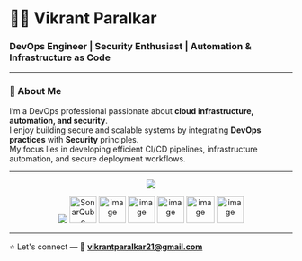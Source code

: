 # 👨‍💻 Vikrant Paralkar

### DevOps Engineer | Security Enthusiast | Automation & Infrastructure as Code

---

### 👋 About Me
I’m a DevOps professional passionate about **cloud infrastructure, automation, and security**.  
I enjoy building secure and scalable systems by integrating **DevOps practices** with **Security** principles.  
My focus lies in developing efficient CI/CD pipelines, infrastructure automation, and secure deployment workflows.

---

<p align="center">
  <img src="https://skillicons.dev/icons?i=docker,kubernetes,jenkins,terraform,ansible,aws,azure,linux,bash,python,prometheus,grafana" />
</p>

<p align="center">
  <img src="https://skillicons.dev/icons?i=maven,github,gitlab,git,githubactions" />
  <img src="https://cdn.jsdelivr.net/gh/devicons/devicon/icons/sonarqube/sonarqube-original.svg" height="48" alt="SonarQube" />
  <img height="48" alt="image" src="https://github.com/user-attachments/assets/72d84f7d-e18e-4f8e-bd64-c830e6575bb3" />
  <img height="48" alt="image" src="https://github.com/user-attachments/assets/a5843aa3-0251-4f00-8aa3-2284edc117b7" />
  <img height="48" alt="image" src="https://github.com/user-attachments/assets/3a2c7fd7-327c-4006-8739-f836eaee7851" />
  <img width="50" height="48" alt="image" src="https://github.com/user-attachments/assets/058b1482-37c3-4031-873e-0b0c9eef4186" />
  <img height="48" alt="image" src="https://github.com/user-attachments/assets/72294a0e-e134-4508-b818-763b3b9a1e90" />



</p>


---

⭐ Let's connect — 📧 **vikrantparalkar21@gmail.com**
